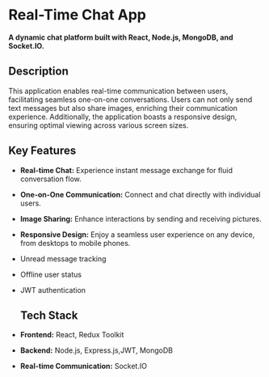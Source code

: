 # Real-Time Chat App

**A dynamic chat platform built with React, Node.js, MongoDB, and Socket.IO.**
## Description
This application enables real-time communication between users, facilitating seamless one-on-one conversations. Users can not only send text messages but also share images, enriching their communication experience. Additionally, the application boasts a responsive design, ensuring optimal viewing across various screen sizes.
## Key Features

* **Real-time Chat:** Experience instant message exchange for fluid conversation flow.
* **One-on-One Communication:** Connect and chat directly with individual users.
* **Image Sharing:** Enhance interactions by sending and receiving pictures.
* **Responsive Design:** Enjoy a seamless user experience on any device, from desktops to mobile phones.
* Unread message tracking
* Offline user status
* JWT authentication

  ## Tech Stack

* **Frontend:** React, Redux Toolkit
* **Backend:** Node.js, Express.js,JWT, MongoDB
* **Real-time Communication:** Socket.IO


